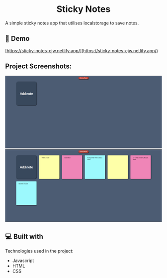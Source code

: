 <h1 align="center" id="title">Sticky Notes</h1>

A simple sticky notes app that utilises localstorage to save notes. 

<h2>🚀 Demo</h2>

[https://sticky-notes-cjw.netlify.app/](https://sticky-notes-cjw.netlify.app/)

<h2>Project Screenshots:</h2>

<img src="https://raw.githubusercontent.com/CW63248/stickyNotes/main/imgs/Screenshot%202023-08-20%20223604.png" alt="project-screenshot" width="" height="/">

<img src="https://raw.githubusercontent.com/CW63248/stickyNotes/main/imgs/Screenshot%202023-08-20%20223749.png" alt="project-screenshot" width="" height="/">


  
  
<h2>💻 Built with</h2>

Technologies used in the project:

*   Javascript
*   HTML
*   CSS

